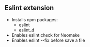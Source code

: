 ## Eslint extension

* Installs npm packages:
    - eslint
    - eslint_d
* Enables eslint check for Neomake
* Enables eslint --fix before save a file
